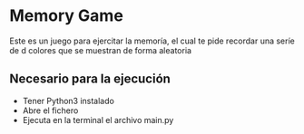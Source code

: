 # Memory Game

Este es un juego para ejercitar la memoría, el cual te pide recordar una seríe de d colores que se muestran de forma aleatoria

## Necesario para la ejecución
- Tener Python3 instalado
- Abre el fichero
- Ejecuta en la terminal el archivo main.py
